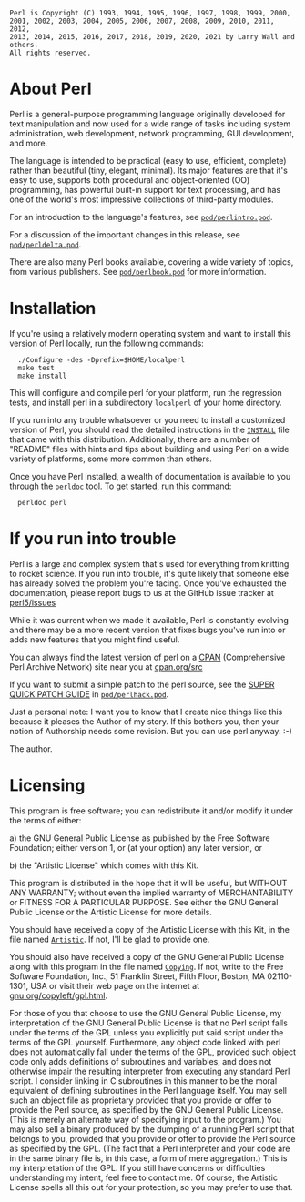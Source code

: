```
Perl is Copyright (C) 1993, 1994, 1995, 1996, 1997, 1998, 1999, 2000,
2001, 2002, 2003, 2004, 2005, 2006, 2007, 2008, 2009, 2010, 2011, 2012,
2013, 2014, 2015, 2016, 2017, 2018, 2019, 2020, 2021 by Larry Wall and others.
All rights reserved.
```

# About Perl

Perl is a general-purpose programming language originally developed for
text manipulation and now used for a wide range of tasks including
system administration, web development, network programming, GUI
development, and more.

The language is intended to be practical (easy to use, efficient,
complete) rather than beautiful (tiny, elegant, minimal).  Its major
features are that it's easy to use, supports both procedural and
object-oriented (OO) programming, has powerful built-in support for text
processing, and has one of the world's most impressive collections of
third-party modules.

For an introduction to the language's features, see [`pod/perlintro.pod`](https://github.com/Perl/perl5/blob/blead/pod/perlintro.pod).

For a discussion of the important changes in this release, see
[`pod/perldelta.pod`](https://github.com/Perl/perl5/blob/blead/pod/perldelta.pod).

There are also many Perl books available, covering a wide variety of topics,
from various publishers.  See [`pod/perlbook.pod`](https://github.com/Perl/perl5/blob/blead/pod/perlbook.pod) for more information.

# Installation

If you're using a relatively modern operating system and want to
install this version of Perl locally, run the following commands:

```
  ./Configure -des -Dprefix=$HOME/localperl
  make test
  make install
```

This will configure and compile perl for your platform, run the regression
tests, and install perl in a subdirectory `localperl` of your home directory.

If you run into any trouble whatsoever or you need to install a customized
version of Perl, you should read the detailed instructions in the [`INSTALL`](https://github.com/Perl/perl5/blob/blead/INSTALL)
file that came with this distribution.  Additionally, there are a number of
"README" files with hints and tips about building and using Perl on a wide
variety of platforms, some more common than others.

Once you have Perl installed, a wealth of documentation is available to you
through the [`perldoc`](https://perldoc.perl.org/perldoc) tool.  To get started, run this command:

```
  perldoc perl
```

# If you run into trouble

Perl is a large and complex system that's used for everything from
knitting to rocket science.  If you run into trouble, it's quite
likely that someone else has already solved the problem you're
facing. Once you've exhausted the documentation, please report bugs to us
at the GitHub issue tracker at [perl5/issues](https://github.com/Perl/perl5/issues)

While it was current when we made it available, Perl is constantly evolving
and there may be a more recent version that fixes bugs you've run into or
adds new features that you might find useful.

You can always find the latest version of perl on a [CPAN](https://www.cpan.org/) (Comprehensive Perl
Archive Network) site near you at [cpan.org/src](https://www.cpan.org/src/)

If you want to submit a simple patch to the perl source, see the [SUPER
QUICK PATCH GUIDE](https://perldoc.perl.org/perlhack#SUPER-QUICK-PATCH-GUIDE) in [`pod/perlhack.pod`](https://github.com/Perl/perl5/blob/blead/pod/perlhack.pod).

Just a personal note:  I want you to know that I create nice things like this
because it pleases the Author of my story.  If this bothers you, then your
notion of Authorship needs some revision.  But you can use perl anyway. :-)

The author.

# Licensing

This program is free software; you can redistribute it and/or modify
it under the terms of either:

a) the GNU General Public License as published by the Free
	Software Foundation; either version 1, or (at your option) any
	later version, or

b) the "Artistic License" which comes with this Kit.

This program is distributed in the hope that it will be useful,
but WITHOUT ANY WARRANTY; without even the implied warranty of
MERCHANTABILITY or FITNESS FOR A PARTICULAR PURPOSE.  See either
the GNU General Public License or the Artistic License for more details.

You should have received a copy of the Artistic License with this
Kit, in the file named [`Artistic`](https://github.com/Perl/perl5/blob/blead/Artistic).  If not, I'll be glad to provide one.

You should also have received a copy of the GNU General Public License
    along with this program in the file named [`Copying`](https://github.com/Perl/perl5/blob/blead/Copying). If not, write to the
Free Software Foundation, Inc., 51 Franklin Street, Fifth Floor,
Boston, MA 02110-1301, USA or visit their web page on the internet at
[gnu.org/copyleft/gpl.html](https://www.gnu.org/copyleft/gpl.html).

For those of you that choose to use the GNU General Public License,
my interpretation of the GNU General Public License is that no Perl
script falls under the terms of the GPL unless you explicitly put
said script under the terms of the GPL yourself.  Furthermore, any
object code linked with perl does not automatically fall under the
terms of the GPL, provided such object code only adds definitions
of subroutines and variables, and does not otherwise impair the
resulting interpreter from executing any standard Perl script.  I
consider linking in C subroutines in this manner to be the moral
equivalent of defining subroutines in the Perl language itself.  You
may sell such an object file as proprietary provided that you provide
or offer to provide the Perl source, as specified by the GNU General
Public License.  (This is merely an alternate way of specifying input
to the program.)  You may also sell a binary produced by the dumping of
a running Perl script that belongs to you, provided that you provide or
offer to provide the Perl source as specified by the GPL.  (The
fact that a Perl interpreter and your code are in the same binary file
is, in this case, a form of mere aggregation.)  This is my interpretation
of the GPL.  If you still have concerns or difficulties understanding
my intent, feel free to contact me.  Of course, the Artistic License
spells all this out for your protection, so you may prefer to use that.
